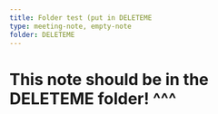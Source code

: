 ```yaml
---
title: Folder test (put in DELETEME
type: meeting-note, empty-note
folder: DELETEME
---
```

# This note should be in the DELETEME folder! ^^^